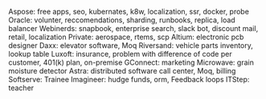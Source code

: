 Aspose: free apps, seo, kubernates, k8w, localization, ssr, docker, probe
Oracle: volunter, reccomendations, sharding, runbooks, replica, load balancer
Webinerds: snapbook, enterprise search, slack bot, discount mail, retail, localization
Private: aerospace, rtems, scp 
Altium: electronic pcb designer
Daxx: elevator software, Moq
Riversand: vehicle parts inventory, lookup table
Luxoft: insurance, problem with difference of code per customer, 401(k) plan, on-premise
GConnect: marketing
Microwave: grain moisture detector
Astra: distributed software call center, Moq, billing
Softserve: Trainee
Imagineer: hudge funds, orm, Feedback loops
ITStep: teacher

